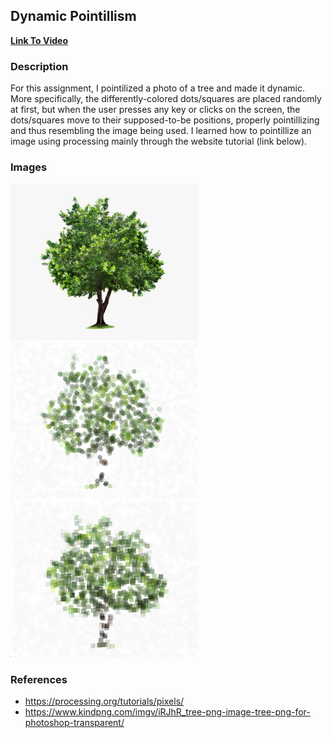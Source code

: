 ## Dynamic Pointillism

**[Link To Video](https://youtu.be/1ViR6w8pGng)**

### Description
For this assignment, I pointilized a photo of a tree and made it dynamic. More specifically, the differently-colored dots/squares are placed randomly at first, but when the user presses any key or clicks on the screen, the dots/squares move to their supposed-to-be positions, properly pointillizing and thus resembling the image being used. 
I learned how to pointillize an image using processing mainly through the website tutorial (link below). 


### Images
<img src="./img.png" width="300"> <img src="./img2.png" width="300"> <img src="./img3.png" width="300">

### References
- https://processing.org/tutorials/pixels/
- https://www.kindpng.com/imgv/iRJhR_tree-png-image-tree-png-for-photoshop-transparent/
